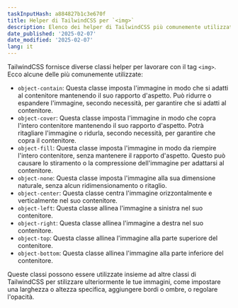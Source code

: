 ```yaml
---
taskInputHash: a884827b1c3e670f
title: Helper di TailwindCSS per `<img>`
description: Elenco dei helper di TailwindCSS più comunemente utilizzati per `<img>`
date_published: '2025-02-07'
date_modified: '2025-02-07'
lang: it
---
```

TailwindCSS fornisce diverse classi helper per lavorare con il tag `<img>`. Ecco alcune delle più comunemente utilizzate: 
- `object-contain`: Questa classe imposta l'immagine in modo che si adatti al contenitore mantenendo il suo rapporto d'aspetto. Può ridurre o espandere l'immagine, secondo necessità, per garantire che si adatti al contenitore.
- `object-cover`: Questa classe imposta l'immagine in modo che copra l'intero contenitore mantenendo il suo rapporto d'aspetto. Potrà ritagliare l'immagine o ridurla, secondo necessità, per garantire che copra il contenitore.
- `object-fill`: Questa classe imposta l'immagine in modo da riempire l'intero contenitore, senza mantenere il rapporto d'aspetto. Questo può causare lo stiramento o la compressione dell'immagine per adattarsi al contenitore.
- `object-none`: Questa classe imposta l'immagine alla sua dimensione naturale, senza alcun ridimensionamento o ritaglio.
- `object-center`: Questa classe centra l'immagine orizzontalmente e verticalmente nel suo contenitore.
- `object-left`: Questa classe allinea l'immagine a sinistra nel suo contenitore.
- `object-right`: Questa classe allinea l'immagine a destra nel suo contenitore.
- `object-top`: Questa classe allinea l'immagine alla parte superiore del contenitore.
- `object-bottom`: Questa classe allinea l'immagine alla parte inferiore del contenitore.

Queste classi possono essere utilizzate insieme ad altre classi di TailwindCSS per stilizzare ulteriormente le tue immagini, come impostare una larghezza o altezza specifica, aggiungere bordi o ombre, o regolare l'opacità.
